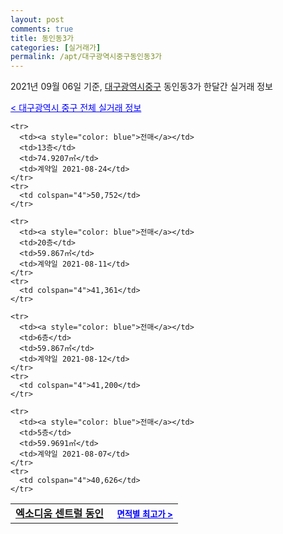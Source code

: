 ```yaml
---
layout: post
comments: true
title: 동인동3가
categories: [실거래가]
permalink: /apt/대구광역시중구동인동3가
---
```


2021년 09월 06일 기준, <a href="/apt/대구광역시중구">대구광역시중구</a> 동인동3가 한달간 실거래 정보

<a style="color: blue;" href="/apt/대구광역시중구">< 대구광역시 중구 전체 실거래 정보</a>
<!---- start ---->
<table>
  <tr>
    <td colspan="4" style="font-weight: bold;"><a href="/apt/대구광역시중구동인동3가엑소디움센트럴동인">엑소디움 센트럴 동인</a> &nbsp;&nbsp;&nbsp; <a style="color: blue; font-size: smaller;" href="/apt/대구광역시중구동인동3가엑소디움센트럴동인">면적별 최고가 ></a></td>
  </tr>
    
    <tr>
      <td><a style="color: blue">전매</a></td>
      <td>13층</td>
      <td>74.9207㎡</td>
      <td>계약일 2021-08-24</td>
    </tr>
    <tr>
      <td colspan="4">50,752</td>
    </tr>
      
    <tr>
      <td><a style="color: blue">전매</a></td>
      <td>20층</td>
      <td>59.867㎡</td>
      <td>계약일 2021-08-11</td>
    </tr>
    <tr>
      <td colspan="4">41,361</td>
    </tr>
      
    <tr>
      <td><a style="color: blue">전매</a></td>
      <td>6층</td>
      <td>59.867㎡</td>
      <td>계약일 2021-08-12</td>
    </tr>
    <tr>
      <td colspan="4">41,200</td>
    </tr>
      
    <tr>
      <td><a style="color: blue">전매</a></td>
      <td>5층</td>
      <td>59.9691㎡</td>
      <td>계약일 2021-08-07</td>
    </tr>
    <tr>
      <td colspan="4">40,626</td>
    </tr>
      
</table>
<!---- end ---->
    